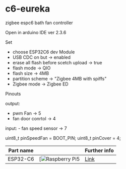 # c6-eureka

zigbee espc6  bath fan controller

Open in arduino IDE ver 2.3.6

Set 
  - choose ESP32C6 dev Module
  - USB CDC on but -> enabled
  - erase all flash before scetch upload -> true
  - flash mode -> QIO
  - flash size -> 4MB
  - partition scheme -> "Zigbee 4MB with spiffs"
  - Zigbee mode -> Zigbee ED


Pinouts
  
  output:
   - pwm Fan  ->  5
   - fan door conrtol -> 4

  input:
    - fan speed sensor -> 7

   

uint8_t pinSpeedFan = BOOT_PIN;
uint8_t pinCover = 4;


| Part name                            |                                                         | Further info              | 
|-------------------------------------|-------------------------------------------------------------------|---------------------------|
|ESP32-C6                    |      [![Raspberry Pi5                      ](https://arduino.ua/images/AOC975_pinout.jpg)  | [Link](https://arduino.ua/prod7813-plata-rozrobnika-esp32-c6-mini-4mb-type-c-wifi-6-bluetooth-5) |

